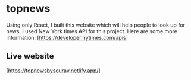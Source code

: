 # topnews

Using only React, I built this website which will help people to look
up for news.
I used New York times API for this project.
Here are some more information: [https://developer.nytimes.com/apis]

## Live website
[https://topnewsbysourav.netlify.app/]




